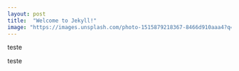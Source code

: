 ```yaml
---
layout: post
title:  "Welcome to Jekyll!"
image: "https://images.unsplash.com/photo-1515879218367-8466d910aaa4?q=80&w=1000&auto=format&fit=crop&ixlib=rb-4.0.3&ixid=M3wxMjA3fDB8MHxzZWFyY2h8MTB8fGNvZGV8ZW58MHx8MHx8fDA%3D"
---
```


teste
<!-- more -->
teste
